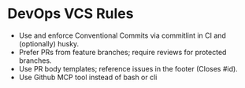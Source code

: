# DevOps VCS Rules
- Use and enforce Conventional Commits via commitlint in CI and (optionally) husky.
- Prefer PRs from feature branches; require reviews for protected branches.
- Use PR body templates; reference issues in the footer (Closes #id).
- Use Github MCP tool instead of bash or cli